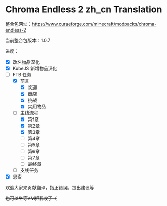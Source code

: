 # Chroma Endless 2 zh_cn Translation

整合包网址：https://www.curseforge.com/minecraft/modpacks/chroma-endless-2

当前整合包版本：1.0.7

进度：

- [x] 改名物品汉化
- [x] KubeJS 新增物品汉化
- [ ] FTB 任务
	- [x] 前言
		- [x] 欢迎
		- [x] 商店
		- [x] 挑战
		- [x] 实用物品
	- [ ] 主线流程
		- [x] 第1章
		- [x] 第2章
		- [x] 第3章
		- [ ] 第4章
		- [ ] 第5章
		- [ ] 第6章
		- [ ] 第7章
		- [ ] 最终章
	- [ ] 支线任务
- [x] 思索

欢迎大家来贡献翻译，指正错误，提出建议等

~~也可以坐等VM把我收了（~~